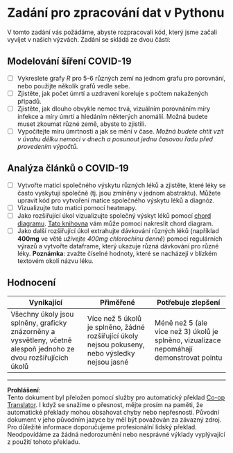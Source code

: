 <!--
CO_OP_TRANSLATOR_METADATA:
{
  "original_hash": "dc8f035ce92e4eaa078ab19caa68267a",
  "translation_date": "2025-08-26T14:51:30+00:00",
  "source_file": "2-Working-With-Data/07-python/assignment.md",
  "language_code": "cs"
}
-->
# Zadání pro zpracování dat v Pythonu

V tomto zadání vás požádáme, abyste rozpracovali kód, který jsme začali vyvíjet v našich výzvách. Zadání se skládá ze dvou částí:

## Modelování šíření COVID-19

 - [ ] Vykreslete grafy *R* pro 5-6 různých zemí na jednom grafu pro porovnání, nebo použijte několik grafů vedle sebe.
 - [ ] Zjistěte, jak počet úmrtí a uzdravení koreluje s počtem nakažených případů.
 - [ ] Zjistěte, jak dlouho obvykle nemoc trvá, vizuálním porovnáním míry infekce a míry úmrtí a hledáním některých anomálií. Možná budete muset zkoumat různé země, abyste to zjistili.
 - [ ] Vypočítejte míru úmrtnosti a jak se mění v čase. *Možná budete chtít vzít v úvahu délku nemoci v dnech a posunout jednu časovou řadu před provedením výpočtů.*

## Analýza článků o COVID-19

- [ ] Vytvořte matici společného výskytu různých léků a zjistěte, které léky se často vyskytují společně (tj. jsou zmíněny v jednom abstraktu). Můžete upravit kód pro vytvoření matice společného výskytu léků a diagnóz.
- [ ] Vizualizujte tuto matici pomocí heatmapy.
- [ ] Jako rozšiřující úkol vizualizujte společný výskyt léků pomocí [chord diagramu](https://en.wikipedia.org/wiki/Chord_diagram). [Tato knihovna](https://pypi.org/project/chord/) vám může pomoci nakreslit chord diagram.
- [ ] Jako další rozšiřující úkol extrahujte dávkování různých léků (například **400mg** ve větě *užívejte 400mg chlorochinu denně*) pomocí regulárních výrazů a vytvořte dataframe, který ukazuje různá dávkování pro různé léky. **Poznámka**: zvažte číselné hodnoty, které se nacházejí v blízkém textovém okolí názvu léku.

## Hodnocení

Vynikající | Přiměřené | Potřebuje zlepšení
--- | --- | -- |
Všechny úkoly jsou splněny, graficky znázorněny a vysvětleny, včetně alespoň jednoho ze dvou rozšiřujících úkolů | Více než 5 úkolů je splněno, žádné rozšiřující úkoly nejsou pokuseny, nebo výsledky nejsou jasné | Méně než 5 (ale více než 3) úkolů je splněno, vizualizace nepomáhají demonstrovat pointu

---

**Prohlášení**:  
Tento dokument byl přeložen pomocí služby pro automatický překlad [Co-op Translator](https://github.com/Azure/co-op-translator). I když se snažíme o přesnost, mějte prosím na paměti, že automatické překlady mohou obsahovat chyby nebo nepřesnosti. Původní dokument v jeho původním jazyce by měl být považován za závazný zdroj. Pro důležité informace doporučujeme profesionální lidský překlad. Neodpovídáme za žádná nedorozumění nebo nesprávné výklady vyplývající z použití tohoto překladu.